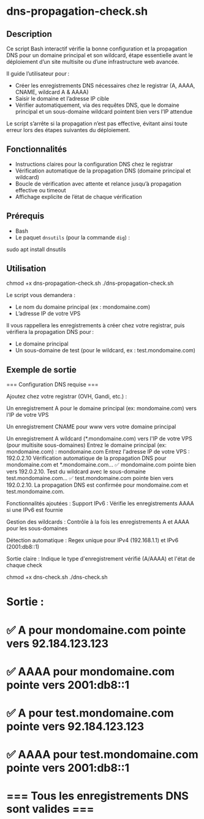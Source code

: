 # dns-propagation-check.sh

## Description

Ce script Bash interactif vérifie la bonne configuration et la propagation DNS pour un domaine principal et son wildcard, étape essentielle avant le déploiement d’un site multisite ou d’une infrastructure web avancée.

Il guide l’utilisateur pour :
- Créer les enregistrements DNS nécessaires chez le registrar (A, AAAA, CNAME, wildcard A & AAAA)
- Saisir le domaine et l’adresse IP cible
- Vérifier automatiquement, via des requêtes DNS, que le domaine principal et un sous-domaine wildcard pointent bien vers l’IP attendue

Le script s’arrête si la propagation n’est pas effective, évitant ainsi toute erreur lors des étapes suivantes du déploiement.

## Fonctionnalités

- Instructions claires pour la configuration DNS chez le registrar
- Vérification automatique de la propagation DNS (domaine principal et wildcard)
- Boucle de vérification avec attente et relance jusqu’à propagation effective ou timeout
- Affichage explicite de l’état de chaque vérification

## Prérequis

- Bash
- Le paquet `dnsutils` (pour la commande `dig`) :

sudo apt install dnsutils


## Utilisation

chmod +x dns-propagation-check.sh
./dns-propagation-check.sh

Le script vous demandera :
- Le nom du domaine principal (ex : mondomaine.com)
- L’adresse IP de votre VPS

Il vous rappellera les enregistrements à créer chez votre registrar, puis vérifiera la propagation DNS pour :
- Le domaine principal
- Un sous-domaine de test (pour le wildcard, ex : test.mondomaine.com)

## Exemple de sortie
=== Configuration DNS requise ===

Ajoutez chez votre registrar (OVH, Gandi, etc.) :

Un enregistrement A pour le domaine principal (ex: mondomaine.com) vers l'IP de votre VPS

Un enregistrement CNAME pour www vers votre domaine principal

Un enregistrement A wildcard (*.mondomaine.com) vers l'IP de votre VPS (pour multisite sous-domaines)
Entrez le domaine principal (ex: mondomaine.com) : mondomaine.com
Entrez l'adresse IP de votre VPS : 192.0.2.10
Vérification automatique de la propagation DNS pour mondomaine.com et *.mondomaine.com...
✅ mondomaine.com pointe bien vers 192.0.2.10.
Test du wildcard avec le sous-domaine test.mondomaine.com...
✅ test.mondomaine.com pointe bien vers 192.0.2.10.
La propagation DNS est confirmée pour mondomaine.com et test.mondomaine.com.

Fonctionnalités ajoutées :
Support IPv6 : Vérifie les enregistrements AAAA si une IPv6 est fournie

Gestion des wildcards : Contrôle à la fois les enregistrements A et AAAA pour les sous-domaines

Détection automatique : Regex unique pour IPv4 (192.168.1.1) et IPv6 (2001:db8::1)

Sortie claire : Indique le type d'enregistrement vérifié (A/AAAA) et l'état de chaque check

chmod +x dns-check.sh
./dns-check.sh

# Sortie :
# ✅ A pour mondomaine.com pointe vers 92.184.123.123
# ✅ AAAA pour mondomaine.com pointe vers 2001:db8::1
# ✅ A pour test.mondomaine.com pointe vers 92.184.123.123
# ✅ AAAA pour test.mondomaine.com pointe vers 2001:db8::1
# === Tous les enregistrements DNS sont valides ===


